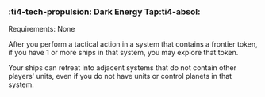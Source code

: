 ### :ti4-tech-propulsion: **Dark Energy Tap**:ti4-absol:

Requirements: None

After you perform a tactical action in a system that contains a frontier token, if you have 1 or more ships in that system, you may explore that token.

Your ships can retreat into adjacent systems that do not contain other players' units, even if you do not have units or control planets in that system.
